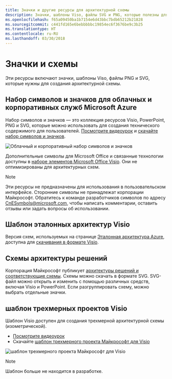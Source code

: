```yaml
---
title: Значки и другие ресурсы для архитектурной схемы
description: Значки, шаблоны Viso, файлы SVG и PNG, которые полезны для создания архитектурных схем
ms.openlocfilehash: f65a09450ba1b7154e6d43bbc7bdb65212b21828
ms.sourcegitcommit: c441fd165e6bebbbbbc19854ec6f3676be9c3b25
ms.translationtype: HT
ms.contentlocale: ru-RU
ms.lasthandoff: 03/30/2018
---
```

# <a name="icons-and-diagrams"></a>Значки и схемы

Эти ресурсы включают значки, шаблоны Viso, файлы PNG и SVG, которые нужны для создания архитектурной схемы.

## <a name="microsoft-azure-cloud-and-enterprise-symbolicon-set"></a>Набор символов и значков для облачных и корпоративных служб Microsoft Azure

Набор символов и значков — это коллекция ресурсов Visio, PowerPoint, PNG и SVG, которые можно использовать для создания технического содержимого для пользователей.
[Посмотрите видеоурок](http://aka.ms/CnESymbolsVideo) и [скачайте набор символов и значков](http://aka.ms/CnESymbols). 

![Облачный и корпоративный набор символов и значков](./_images/CnESymbols.png)

Дополнительные символы для Microsoft Office и связанные технологии доступны в [наборе элементов Microsoft Office Visio](http://www.microsoft.com/download/details.aspx?id=35772). Они не оптимизированы для архитектурных схем.   

> [!NOTE]
> Эти ресурсы не предназначены для использования в пользовательском интерфейсе. Сторонние символы не принадлежат корпорации Майкрософт.
> Обратитесь к команде разработчиков символов по адресу [CnESymbols@microsoft.com](mailto:CnESymbols@microsoft.com), чтобы написать комментарии, оставить отзывы или задать вопросы об использовании.

## <a name="reference-architectures-visio-template"></a>Шаблон эталонных архитектур Visio 

Версия схем, используемых на странице [Эталонная архитектура Azure](../reference-architectures/index.md), доступна для [скачивания в формате Visio](https://aka.ms/arch-diagrams).

## <a name="solution-architecture-diagrams"></a>Схемы архитектуры решений

Корпорация Майкрософт публикует [архитектуры решений и соответствующие схемы](https://azure.microsoft.com/solutions/architecture/). Схемы можно скачать в формате SVG. SVG-файл можно открыть и изменить с помощью различных средств, включая Visio и PowerPoint. Если разгруппировать схему, можно выбрать отдельные значки.   

## <a name="3d-blueprint-visio-template"></a>шаблон трехмерных проектов Visio

Шаблон Visio доступен для создания трехмерной архитектурной схемы (изометрической).

- [Посмотрите видеоурок](http://aka.ms/3dBlueprintTemplateVideo) 
- Скачайте [шаблон трехмерного проекта Майкрософт для Visio](http://aka.ms/3DBlueprintTemplate)

![шаблон трехмерного проекта Майкрософт для Visio](./_images/3DBlueprintVisioTemplate.png)

> [!NOTE]
> Шаблон больше не находится в разработке.
